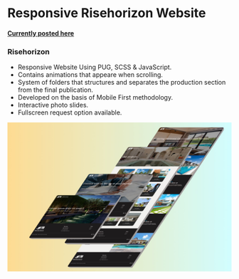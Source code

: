 # Responsive Risehorizon Website
#### [Currently posted here](https://bryan56gm.github.io/risehorizon/)
### Risehorizon

- Responsive Website Using PUG, SCSS & JavaScript.
- Contains animations that appeare when scrolling.
- System of folders that structures and separates the production section from the final publication.
- Developed on the basis of Mobile First methodology.
- Interactive photo slides.
- Fullscreen request option available.

![Risehorizon](https://raw.githubusercontent.com/bryan56gm/risehorizon/main/preview.jpg)
